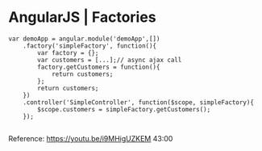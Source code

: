 # AngularJS | Factories

```
var demoApp = angular.module('demoApp',[])
	.factory('simpleFactory', function(){
		var factory = {};
		var customers = [...];// async ajax call
		factory.getCustomers = function(){
			return customers;
		};
		return customers;
	})
	.controller('SimpleController', function($scope, simpleFactory){
		$scope.customers = simpleFactory.getCustomers();
	});
	
```

Reference:
https://youtu.be/i9MHigUZKEM  43:00



